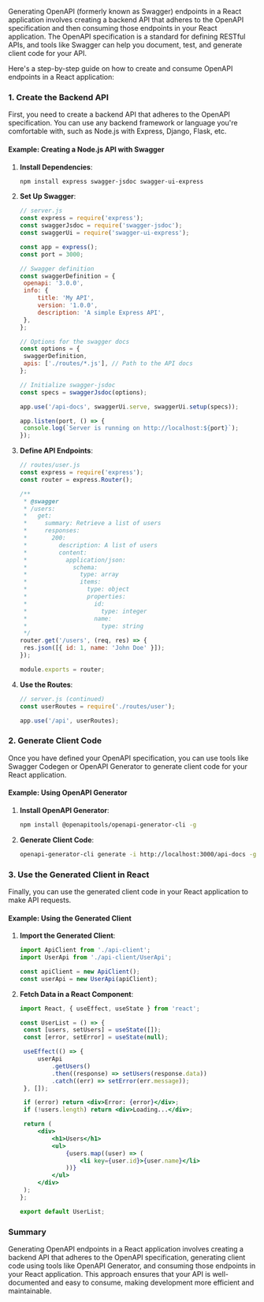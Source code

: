 Generating OpenAPI (formerly known as Swagger) endpoints in a React application involves creating a backend API that adheres to the OpenAPI specification and then consuming those endpoints in your React application. The OpenAPI specification is a standard for defining RESTful APIs, and tools like Swagger can help you document, test, and generate client code for your API.

Here's a step-by-step guide on how to create and consume OpenAPI endpoints in a React application:

### 1. Create the Backend API

First, you need to create a backend API that adheres to the OpenAPI specification. You can use any backend framework or language you're comfortable with, such as Node.js with Express, Django, Flask, etc.

#### **Example: Creating a Node.js API with Swagger**

1. **Install Dependencies**:

   ```bash
   npm install express swagger-jsdoc swagger-ui-express
   ```

2. **Set Up Swagger**:

   ```js
   // server.js
   const express = require('express');
   const swaggerJsdoc = require('swagger-jsdoc');
   const swaggerUi = require('swagger-ui-express');

   const app = express();
   const port = 3000;

   // Swagger definition
   const swaggerDefinition = {
   	openapi: '3.0.0',
   	info: {
   		title: 'My API',
   		version: '1.0.0',
   		description: 'A simple Express API',
   	},
   };

   // Options for the swagger docs
   const options = {
   	swaggerDefinition,
   	apis: ['./routes/*.js'], // Path to the API docs
   };

   // Initialize swagger-jsdoc
   const specs = swaggerJsdoc(options);

   app.use('/api-docs', swaggerUi.serve, swaggerUi.setup(specs));

   app.listen(port, () => {
   	console.log(`Server is running on http://localhost:${port}`);
   });
   ```

3. **Define API Endpoints**:

   ```js
   // routes/user.js
   const express = require('express');
   const router = express.Router();

   /**
    * @swagger
    * /users:
    *   get:
    *     summary: Retrieve a list of users
    *     responses:
    *       200:
    *         description: A list of users
    *         content:
    *           application/json:
    *             schema:
    *               type: array
    *               items:
    *                 type: object
    *                 properties:
    *                   id:
    *                     type: integer
    *                   name:
    *                     type: string
    */
   router.get('/users', (req, res) => {
   	res.json([{ id: 1, name: 'John Doe' }]);
   });

   module.exports = router;
   ```

4. **Use the Routes**:

   ```js
   // server.js (continued)
   const userRoutes = require('./routes/user');

   app.use('/api', userRoutes);
   ```

### 2. Generate Client Code

Once you have defined your OpenAPI specification, you can use tools like Swagger Codegen or OpenAPI Generator to generate client code for your React application.

#### **Example: Using OpenAPI Generator**

1. **Install OpenAPI Generator**:

   ```bash
   npm install @openapitools/openapi-generator-cli -g
   ```

2. **Generate Client Code**:
   ```bash
   openapi-generator-cli generate -i http://localhost:3000/api-docs -g javascript -o ./api-client
   ```

### 3. Use the Generated Client in React

Finally, you can use the generated client code in your React application to make API requests.

#### **Example: Using the Generated Client**

1. **Import the Generated Client**:

   ```jsx
   import ApiClient from './api-client';
   import UserApi from './api-client/UserApi';

   const apiClient = new ApiClient();
   const userApi = new UserApi(apiClient);
   ```

2. **Fetch Data in a React Component**:

   ```jsx
   import React, { useEffect, useState } from 'react';

   const UserList = () => {
   	const [users, setUsers] = useState([]);
   	const [error, setError] = useState(null);

   	useEffect(() => {
   		userApi
   			.getUsers()
   			.then((response) => setUsers(response.data))
   			.catch((err) => setError(err.message));
   	}, []);

   	if (error) return <div>Error: {error}</div>;
   	if (!users.length) return <div>Loading...</div>;

   	return (
   		<div>
   			<h1>Users</h1>
   			<ul>
   				{users.map((user) => (
   					<li key={user.id}>{user.name}</li>
   				))}
   			</ul>
   		</div>
   	);
   };

   export default UserList;
   ```

### Summary

Generating OpenAPI endpoints in a React application involves creating a backend API that adheres to the OpenAPI specification, generating client code using tools like OpenAPI Generator, and consuming those endpoints in your React application. This approach ensures that your API is well-documented and easy to consume, making development more efficient and maintainable.
